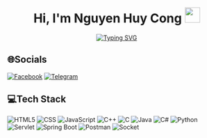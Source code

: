 <h1 align="center">
  Hi, I'm Nguyen Huy Cong 
  <img src="https://media.giphy.com/media/hvRJCLFzcasrR4ia7z/giphy.gif" width="35">
</h1>
<p align="center">
  <a href="https://git.io/typing-svg"><img src="https://readme-typing-svg.demolab.com?font=Fira+Code&pause=1000&color=3647F7&width=435&lines=+Backend+Developer" alt="Typing SVG" /></a>
</p>

## 🌐Socials
[![Facebook](https://img.shields.io/badge/Facebook-%231877F2.svg?logo=Facebook&logoColor=white)](https://www.facebook.com/profile.php?id=100034871136135) [![Telegram](https://img.shields.io/badge/Telegram-%23004C8C.svg?style=flat&logo=telegram&logoColor=white)](https://t.me/hcongdev)

## 💻Tech Stack
![HTML5](https://img.shields.io/badge/html5-%23E34F26.svg?style=flat&logo=html5&logoColor=white) ![CSS](https://img.shields.io/badge/CSS-%231572B6.svg?style=flat&logo=css3&logoColor=white) ![JavaScript](https://img.shields.io/badge/JavaScript-%23F7DF1E.svg?style=flat&logo=javascript&logoColor=black) ![C++](https://img.shields.io/badge/C%2B%2B-%2300599C.svg?style=flat&logo=cplusplus&logoColor=white)
 ![C](https://img.shields.io/badge/C-%2300599C.svg?style=flat&logo=c&logoColor=white) ![Java](https://img.shields.io/badge/java-%23ED8B00.svg?style=flat&logo=java&logoColor=white) ![C#](https://img.shields.io/badge/C%23-%23239120.svg?style=flat&logo=c-sharp&logoColor=white) ![Python](https://img.shields.io/badge/Python-%2314354C.svg?style=flat&logo=python&logoColor=white)
 ![Servlet](https://img.shields.io/badge/Servlet-%23F8F8F8.svg?style=flat&logo=java&logoColor=red) ![Spring Boot](https://img.shields.io/badge/Spring%20Boot-%236DB33F.svg?style=flat&logo=spring-boot&logoColor=white)
 ![Postman](https://img.shields.io/badge/Postman-FF6C37?style=flat&logo=postman&logoColor=white) ![Socket](https://img.shields.io/badge/Socket-%23007BFF.svg?style=flat&logo=socket.io&logoColor=white)
